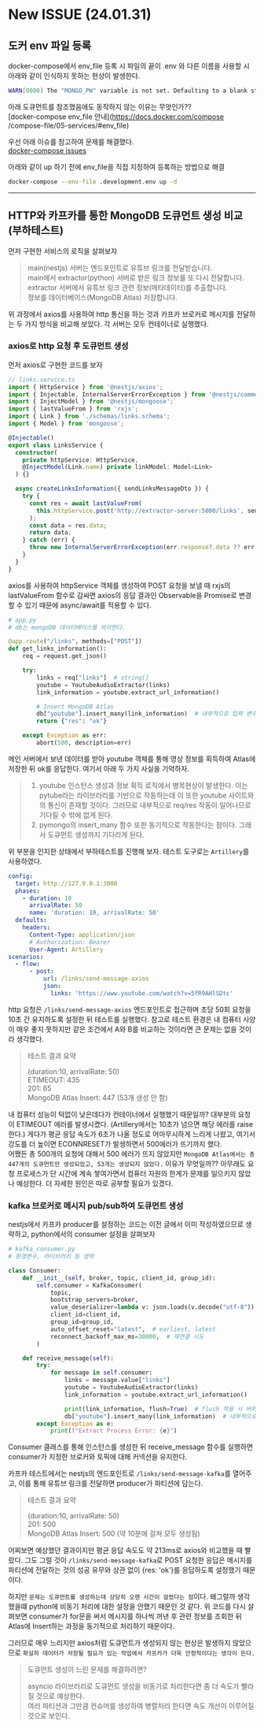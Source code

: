 # New ISSUE (24.01.31)

## 도커 env 파일 등록

docker-compose에서 env_file 등록 시 파일의 끝이 .env 와 다른 이름을 사용할 시 아래와 같이 인식하지 못하는 현상이 발생한다.

```zsh
WARN[0000] The "MONGO_PW" variable is not set. Defaulting to a blank string.
```

아래 도큐먼트를 참조했음에도 동작하지 않는 이유는 무엇인가??  
[docker-compose env_file 안내](https://docs.docker.com/compose /compose-file/05-services/#env_file)

우선 아래 이슈를 참고하여 문제를 해결했다.  
[docker-compose issues](https://github.com/docker/compose/issues/9443)

아래와 같이 up 하기 전에 env_file을 직접 지정하여 등록하는 방법으로 해결

```zsh
docker-compose --env-file .development.env up -d
```

---

## HTTP와 카프카를 통한 MongoDB 도큐먼트 생성 비교 (부하테스트)

먼저 구현한 서비스의 로직을 살펴보자

> main(nestjs) 서버는 엔드포인트로 유튜브 링크를 전달받습니다.  
> main에서 extractor(python) 서버로 받은 링크 정보를 또 다시 전달합니다.  
> extractor 서버에서 유튜브 링크 관련 정보(메타데이터)를 추출합니다.  
> 정보를 데이터베이스(MongoDB Atlas) 저장합니다.

위 과정에서 axios를 사용하여 http 통신을 하는 것과 카프카 브로커로 메시지를 전달하는 두 가지 방식을 비교해 보았다. 각 서버는 모두 컨테이너로 실행했다.

### axios로 http 요청 후 도큐먼트 생성

먼저 axios로 구현한 코드를 보자

```typescript
// links.service.ts
import { HttpService } from '@nestjs/axios';
import { Injectable, InternalServerErrorException } from '@nestjs/common';
import { InjectModel } from '@nestjs/mongoose';
import { lastValueFrom } from 'rxjs';
import { Link } from './schemas/links.schema';
import { Model } from 'mongoose';

@Injectable()
export class LinksService {
  constructor(
    private httpService: HttpService,
    @InjectModel(Link.name) private linkModel: Model<Link>
  ) {}

  async createLinksInformation({ sendLinksMessageDto }) {
    try {
      const res = await lastValueFrom(
        this.httpService.post('http://extractor-server:5000/links', sendLinksMessageDto)
      );
      const data = res.data;
      return data;
    } catch (err) {
      throw new InternalServerErrorException(err.response?.data ?? err.message);
    }
  }
}
```

axios를 사용하여 httpService 객체를 생성하여 POST 요청을 보낼 때 rxjs의 lastValueFrom 함수로 감싸면 axios의 응답 결과인 Observable을 Promise로 변경할 수 있기 때문에 async/await를 적용할 수 있다.

```python
# app.py
# db는 mongoDB 데이터베이스를 의미한다.

@app.route("/links", methods=["POST"])
def get_links_information():
    req = request.get_json()

    try:
        links = req["links"]  # string[]
        youtube = YoutubeAudioExtractor(links)
        link_information = youtube.extract_url_information()

        # Insert MongoDB Atlas
        db["youtube"].insert_many(link_information)  # 내부적으로 입력 변수를 bson으롤 바꾼다.
        return {"res": "ok"}

    except Exception as err:
        abort(500, description=err)
```

메인 서버에서 보낸 데이터를 받아 youtube 객체를 통해 영상 정보를 획득하여 Atlas에 저장한 뒤 ok를 응답한다. 여기서 아래 두 가지 사실을 기억하자.

> 1. youtube 인스턴스 생성과 정보 획득 로직에서 병목현상이 발생한다. 이는 pytube라는 라이브러리를 기반으로 작동하는데 이 또한 youtube 사이트와의 통신이 존재할 것이다. 그러므로 내부적으로 req/res 작동이 일어나므로 기다릴 수 밖에 없게 된다.
> 2. pymongo의 insert_many 함수 또한 동기적으로 작동한다는 점이다. 그래서 도큐먼트 생성까지 기다리게 된다.

위 부분을 인지한 상태에서 부하테스트를 진행해 보자.
테스트 도구로는 `Artillery`를 사용하였다.

```yaml
config:
  target: http://127.0.0.1:3000
  phases:
    - duration: 10
      arrivalRate: 50
      name: 'duration: 10, arrivalRate: 50'
  defaults:
    headers:
      Content-Type: application/json
      # Authorization: Bearer
      User-Agent: Artillery
scenarios:
  - flow:
      - post:
          url: /links/send-message-axios
          json:
            links: 'https://www.youtube.com/watch?v=5fR9AHlSDtc'
```

http 요청은 `/links/send-message-axios` 엔드포인트로 접근하며 초당 50회 요청을 10초 간 유지하도록 설정한 뒤 테스트를 실행했다. 참고로 테스트 환경은 내 컴퓨터 사양이 매우 좋지 못하지만 같은 조건에서 A와 B를 비교하는 것이라면 큰 문제는 없을 것이라 생각했다.

> 테스트 결과 요약
>
> (duration:10, arrivalRate: 50)  
> ETIMEOUT: 435  
> 201: 65  
> MongoDB Atlas Insert: 447 (53개 생성 안 함)

내 컴퓨터 성능이 턱없이 낮은데다가 컨테이너에서 실행했기 때문일까? 대부분의 요청이 ETIMEOUT 에러를 발생시켰다. (Artillery에서는 10초가 넘으면 해당 에러를 raise한다.) 게다가 평균 응답 속도가 6초가 나올 정도로 어마무시하게 느리게 나왔고, 여기서 강도를 더 높이면 ECONNRESET가 발생하면서 500에러가 뜨기까지 했다.  
어쨌든 총 500개의 요청에 대해서 500 에러가 뜨지 않았지만 `MongoDB Atlas에서는 총 447개의 도큐먼트만 생성되었고, 53개는 생성되지 않았다.` 이유가 무엇일까?? 아무래도 요청 프로세스가 단 시간에 계속 쌓여가면서 컴퓨터 자원의 한계가 문제를 일으키지 않았나 예상한다. 더 자세한 원인은 따로 공부할 필요가 있겠다.

### kafka 브로커로 메시지 pub/sub하여 도큐먼트 생성

nestjs에서 카프카 producer를 설정하는 코드는 이전 글에서 이미 작성하였으므로 생략하고, python에서의 consumer 설정을 살펴보자

```python
# kafka_consumer.py
# 환경변수, 라이브러리 등 생략

class Consumer:
    def __init__(self, broker, topic, client_id, group_id):
        self.consumer = KafkaConsumer(
            topic,
            bootstrap_servers=broker,
            value_deserializer=lambda v: json.loads(v.decode("utf-8")),
            client_id=client_id,
            group_id=group_id,
            auto_offset_reset="latest",  # earliest, latest
            reconnect_backoff_max_ms=30000,  # 재연결 시도
        )

    def receive_message(self):
        try:
            for message in self.consumer:
                links = message.value["links"]
                youtube = YoutubeAudioExtractor(links)
                link_information = youtube.extract_url_information()

                print(link_information, flush=True)  # flush 적용 시 버퍼에 저장된 내용 출력
                db["youtube"].insert_many(link_information)  # 내부적으로 입력 변수를 bson으롤 바꾼다.
        except Exception as e:
            print(f"Extract Process Error: {e}")
```

Consumer 클래스를 통해 인스턴스를 생성한 뒤 receive_message 함수를 실행하면 consumer가 지정한 브로커와 토픽에 대해 커넥션을 유지한다.

카프카 테스트에서는 nestjs의 엔드포인트로 `/links/send-message-kafka`를 열어주고, 이를 통해 유튜브 링크를 전달하면 producer가 파티션에 담는다.

> 테스트 결과 요약
>
> (duration:10, arrivalRate: 50)  
> 201: 500  
> MongoDB Atlas Insert: 500 (약 10분에 걸쳐 모두 생성됨)

어찌보면 예상했던 결과이지만 평균 응답 속도도 약 213ms로 axios와 비교했을 때 빨랐다. 그도 그럴 것이 `/links/send-message-kafka`로 POST 요청한 응답은 메시지를 파티션에 전달하는 것의 성공 유무와 상관 없이 {res: 'ok'}를 응답하도록 설정했기 때문이다.

하지만 `문제는 도큐먼트를 생성하는데 상당히 오랜 시간이 걸렸다는 점`이다. 왜그럴까 생각했을떄 python에 비동기 처리에 대한 설정을 안했기 때문인 것 같다. 위 코드를 다시 살펴보면 consumer가 for문을 써서 메시지를 하나씩 꺼낸 후 관련 정보를 조회한 뒤 Atlas에 Insert하는 과정을 동기적으로 처리하기 때문이다.

그러므로 매우 느리지만 axios처럼 도큐먼트가 생성되지 않는 현상은 발생하지 않았으므로 `확실히 데이터가 저장될 필요가 있는 작업에서 카프카가 더욱 안정적이다는 생각이 든다.`

> 도큐먼트 생성이 느린 문제를 해결하려면?
>
> asyncio 라이브러리로 도큐먼트 생성을 비동기로 처리한다면 좀 더 속도가 빨라질 것으로 예상한다.  
> 여러 파티션과 그만큼 컨슈머를 생성하여 병렬처리 한다면 속도 개선이 이루어질 것으로 보인다.
